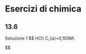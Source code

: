 # Esercizi di chimica
## 13.6
Soluzione 1
$$
HCl\\
C_{a}=0,100M\\

$$
<!--stackedit_data:
eyJoaXN0b3J5IjpbMTQyNzczNTY0Nl19
-->